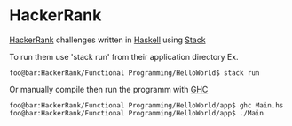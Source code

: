 # HackerRank
[HackerRank](https://www.hackerrank.com) challenges written in [Haskell](https://www.haskell.org) using [Stack](https://docs.haskellstack.org/en/stable/README)

To run them use 'stack run' from their application directory Ex.
```console
foo@bar:HackerRank/Functional Programming/HelloWorld$ stack run
```
Or manually compile then run the programm with [GHC](https://downloads.haskell.org/~ghc/latest/docs/html/users_guide/using.html)
```console
foo@bar:HackerRank/Functional Programming/HelloWorld/app$ ghc Main.hs
foo@bar:HackerRank/Functional Programming/HelloWorld/app$ ./Main
```

